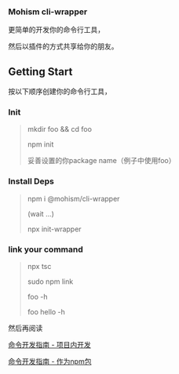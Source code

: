 ### Mohism cli-wrapper  

更简单的开发你的命令行工具，

然后以插件的方式共享给你的朋友。

## Getting Start

按以下顺序创建你的命令行工具，

### Init

> mkdir foo && cd foo
> 
> npm init 
> 
> 妥善设置的你package name（例子中使用foo）

### Install Deps
>
> npm i @mohism/cli-wrapper
> 
> (wait ...)
> 
> npx init-wrapper


### link your command

> npx tsc 
>
> sudo npm link
> 
> foo -h
> 
> foo hello -h


然后再阅读 

[命令开发指南 - 项目内开发](./DEV_GUIDE_1.md)

[命令开发指南 - 作为npm包](./DEV_GUIDE_2.md)